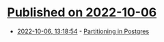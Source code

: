 # [Published on 2022-10-06](index.md)

* [2022-10-06, 13:18:54](https://lobste.rs/s/bdruov/partitioning_postgres) - [Partitioning in Postgres](https://brandur.org/fragments/postgres-partitioning-2022)
